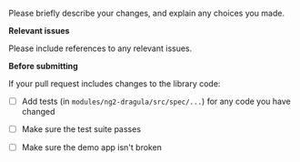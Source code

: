 Please briefly describe your changes, and explain any choices you made.

**Relevant issues**

Please include references to any relevant issues.

**Before submitting**

If your pull request includes changes to the library code:

- [ ] Add tests (in `modules/ng2-dragula/src/spec/...`) for any code you have changed
- [ ] Make sure the test suite passes
- [ ] Make sure the demo app isn't broken

